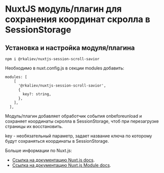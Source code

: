 # NuxtJS модуль/плагин для сохранения координат скролла в SessionStorage

## Установка и настройка модуля/плагина

```code
npm i @rkaliev/nuxtjs-session-scroll-savior
```

Необходимо в nuxt.config.js в секции modules добавить:

```code
modules: [
    [
      '@rkaliev/nuxtjs-session-scroll-savior',
      {
        key?: string,
      },
    ],
  ],
```

Модуль/плагин добавляет обработчик события onbeforeunload и сохраняет координаты скролла в SessionStorage,
чтоб при перезагрузке страницы их восстановить.

key - необязательный параметр, задает название ключа по которому будут сохраняться координаты в SessionStorage.

Больше информации по Nuxt.js:

* [Ссылка на документацию Nuxt.js docs](https://nuxtjs.org).
* [Ссылка на документацию Nuxt.js Module docs](https://nuxtjs.org/api/internals-module-container#introduction).
